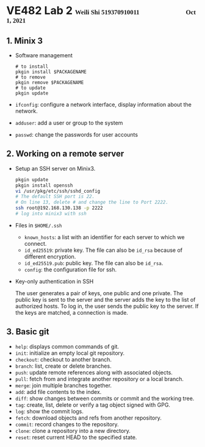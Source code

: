# VE482 Lab 2 <span style="font-family:Myriad Pro; font-size:0.6em;">                     Weili Shi 519370910011                             Oct 1, 2021</span>

## 1. Minix 3

- Software management

  ```shell
  # to install
  pkgin install $PACKAGENAME
  # to remove
  pkgin remove $PACKAGENAME
  # to update
  pkgin update
  ```

- `ifconfig`: configure a network interface, display information about the network.
- `adduser`: add a user or group to the system
- `passwd`: change the passwords for user accounts

## 2. Working on a remote server

- Setup an SSH server on Minix3.

  ```sh
  pkgin update
  pkgin install openssh
  vi /usr/pkg/etc/ssh/sshd_config
  # The default SSH port is 22.
  # On line 13, delete # and change the line to Port 2222.
  ssh root@192.168.130.138 -p 2222
  # log into minix3 with ssh
  ```

- Files in `$HOME/.ssh`
  - `known_hosts`: a list with an identifier for each server to which we connect.
  - `id_ed25519`: private key. The file can also be `id_rsa` because of different encryption.
  - `id_ed25519.pub`: public key. The file can also be `id_rsa`.
  - `config`: the configuration file for ssh.
  
- Key-only authentication in SSH

  The user generates a pair of keys, one public and one private. The public key is sent to the server and the server adds the key to the list of authorized hosts. To log in, the user sends the public key to the server. If the keys are matched, a connection is made.

## 3. Basic git

- `help`: displays common commands of git.
- `init`: initialize an empty local git repository.
- `checkout`: checkout to another branch.
- `branch`: list, create or delete branches.
- `push`: update remote references along with associated objects.
- `pull`: fetch from and integrate another repository or a local branch.
- `merge`: join multiple branches together.
- `add`: add file contents to the index.
- `diff`: show changes between commits or commit and the working tree.
- `tag`: create, list, delete or verify a tag object signed with GPG.
- `log`: show the commit logs.
- `fetch`: download objects and refs from another repository.
- `commit`: record changes to the repository.
- `clone`: clone a repository into a new directory.
- `reset`: reset current HEAD to the specified state.

